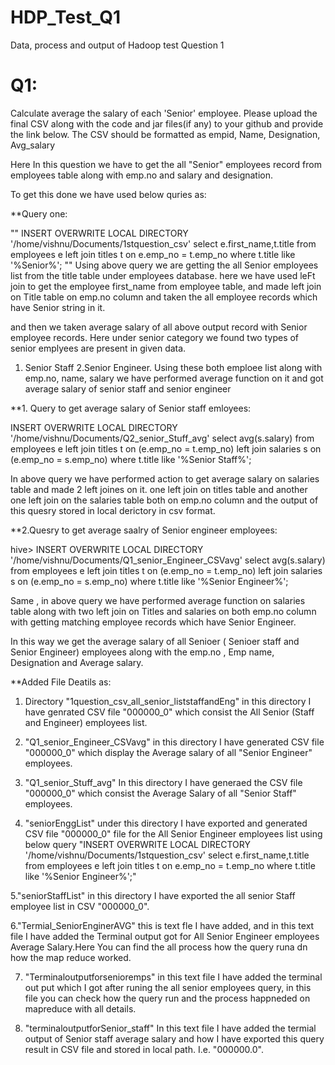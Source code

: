 # HDP_Test_Q1
Data, process and output of   Hadoop test Question 1

# Q1: 
Calculate average the salary of each 'Senior' employee. Please upload the final CSV along with the code and jar files(if any) to your github and provide the link below. The CSV should be formatted as empid, Name, Designation, Avg_salary


Here In this question we have to get the all "Senior" employees record from employees table along with emp.no and salary and designation.

To get this done we have used below quries as:

**Query one:

"" 
INSERT OVERWRITE LOCAL DIRECTORY '/home/vishnu/Documents/1stquestion_csv' select e.first_name,t.title from employees e left join titles t on e.emp_no = t.emp_no where t.title like '%Senior%';
""
Using above query we are getting the all Senior employees list from the title table under employees database.
here we have used leFt join to get the employee first_name  from employee table, and made left join on Title table on emp.no column and taken the all employee records which have Senior string in it.

and then we taken average salary of all above output record with Senior employee records.
Here under senior category we found two types of senior emplyees are present in given data.
1. Senior Staff
2.Senior Engineer.
Using these both emploee list along with emp.no, name, salary we have performed average function on it and got average salary of senior staff and senior engineer 


**1. Query to get average salary of Senior staff emloyees:

INSERT OVERWRITE LOCAL DIRECTORY '/home/vishnu/Documents/Q2_senior_Stuff_avg' select avg(s.salary) from employees e left join titles t on (e.emp_no = t.emp_no) left join salaries s on (e.emp_no = s.emp_no) where t.title like '%Senior Staff%';

In above query we have performed action to get average salary on salaries table and made 2 left joines on it.
one left join on titles table and another one left join on the salaries table  both on emp.no column 
 and the output of this quesry stored in local derictory in csv format.
 
 **2.Quesry to get average saalry of Senior engineer employees:
 
 hive> INSERT OVERWRITE LOCAL DIRECTORY '/home/vishnu/Documents/Q1_senior_Engineer_CSVavg' select avg(s.salary) from employees e left join titles t on (e.emp_no = t.emp_no) left join salaries s on (e.emp_no = s.emp_no) where t.title like '%Senior Engineer%';
 
 Same , in above query we have performed average function on salaries table along with two left join on Titles and salaries on both emp.no column with getting matching employee records which have Senior Engineer.
 
 
 In this way we get the average salary of all Senioer ( Senioer staff and Senior Engineer) employees along with the emp.no , Emp name, Designation and Average salary.
 
 **Added File Deatils as:
 
  1. Directory "1question_csv_all_senior_liststaffandEng" in this directory  I have genrated CSV file "000000_0"
which consist the All Senior (Staff and Engineer) employees list.

2. "Q1_senior_Engineer_CSVavg" in this directory  I have generated CSV file "000000_0" which display the Average salary of all "Senior Engineer" employees.

3. "Q1_senior_Stuff_avg" In this directory I have generaed the CSV file "000000_0"  which consist the Average Salary of all "Senior Staff" employees.

4. "seniorEnggList" under this directory I have exported and generated CSV file "000000_0" file for  the All Senior Engineer employees list using below query 
 "INSERT OVERWRITE LOCAL DIRECTORY '/home/vishnu/Documents/1stquestion_csv' select e.first_name,t.title from employees e left join titles t on e.emp_no = t.emp_no where t.title like '%Senior Engineer%';"
 
 5."seniorStaffList" in this directory I have exported the all senior  Staff employee list in CSV "000000_0".
 
 6."Termial_SeniorEnginerAVG" this is text fle I have added, and in this text file I have added the Terminal output got for  All Senior Engineer employees Average Salary.Here You can find the all process how the query runa dn how the map reduce worked.
 
7. "Terminaloutputforsenioremps" in this text file I have added the terminal out put which I got after runing the all senior employees query, in this file you can check how the query run and the process happneded on mapreduce with all details.
 
 8. "terminaloutputforSenior_staff" In this text file I have added the termial output of Senior staff average salary and how I have exported this query result in CSV file and stored in local path. I.e. "000000.0".
 
 
 



